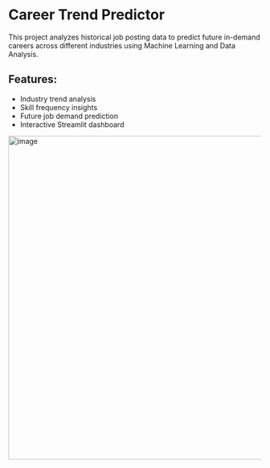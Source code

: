 # Career Trend Predictor

This project analyzes historical job posting data to predict future in-demand careers across different industries using Machine Learning and Data Analysis.

## Features:

- Industry trend analysis
- Skill frequency insights
- Future job demand prediction
- Interactive Streamlit dashboard


<img width="1867" height="644" alt="image" src="https://github.com/user-attachments/assets/3f90d149-0bb9-4bc5-9fb1-334bcc812e4e" />
